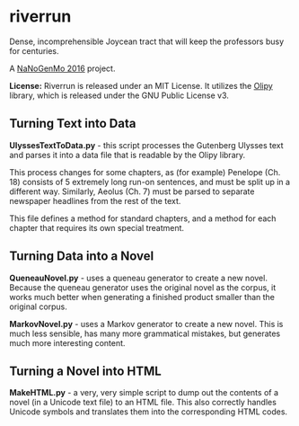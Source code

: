# riverrun

Dense, incomprehensible Joycean tract that will keep the professors busy for centuries.

A [NaNoGenMo 2016](https://github.com/NaNoGenMo/2016) project.

**License:** Riverrun is released under an MIT License. 
It utilizes the [Olipy](https://github.com/leonardr/olipy/blob/master/COPYING) library, which is released under the GNU Public License v3.

## Turning Text into Data

**UlyssesTextToData.py**  - this script processes the Gutenberg Ulysses text 
and parses it into a data file that is readable by the Olipy library.

This process changes for some chapters, as (for example) Penelope (Ch. 18) 
consists of 5 extremely long run-on sentences, and must be split up in a different way.
Similarly, Aeolus (Ch. 7) must be parsed to separate newspaper headlines from the rest 
of the text.

This file defines a method for standard chapters, and a method for each chapter
that requires its own special treatment.

## Turning Data into a Novel

**QueneauNovel.py** - uses a queneau generator to create a new novel. 
Because the queneau generator uses the original novel as the corpus,
it works much better when generating a finished product smaller than
the original corpus.

**MarkovNovel.py** - uses a Markov generator to create a new novel.
This is much less sensible, has many more grammatical mistakes,
but generates much more interesting content.

## Turning a Novel into HTML

**MakeHTML.py** - a very, very simple script to dump out the contents
of a novel (in a Unicode text file) to an HTML file. This also correctly
handles Unicode symbols and translates them into the corresponding HTML codes.

